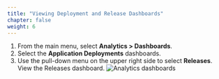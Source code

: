 ```yaml
---
title: "Viewing Deployment and Release Dashboards"
chapter: false
weight: 6
--- 
```



1. From the main menu, select **Analytics > Dashboards**.
2. Select the **Application Deployments** dashboards.
3. Use the pull-down menu on the upper right side to select **Releases**. View the Releases dashboard. ![Analytics dashboards](te-dashboards.png?width=60pc) 
